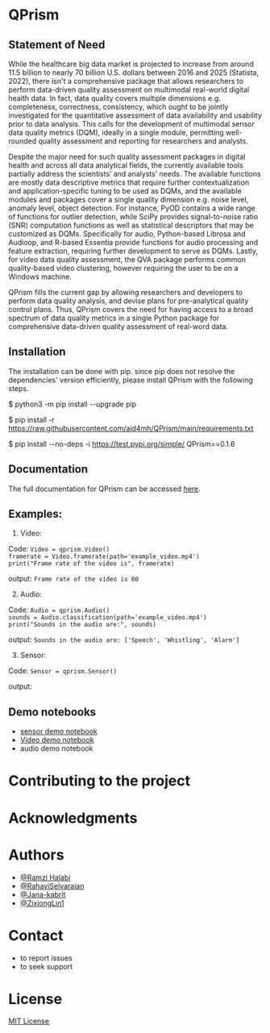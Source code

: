 # QPrism

## Statement of Need
While the healthcare big data market is projected to increase from around 11.5 billion to nearly 70 billion U.S. dollars between 2016 and 2025 (Statista, 2022), there isn't a comprehensive package that allows researchers to perform data-driven quality assessment on multimodal real-world digital health data. In fact, data quality covers multiple dimensions e.g. completeness, correctness, consistency, which ought to be jointly investigated for the quantitative assessment of data availability and usability prior to data analysis. This calls for the development of multimodal sensor data quality metrics (DQM),  ideally in a single module, permitting well-rounded quality assessment and reporting for researchers and analysts.

Despite the major need for such quality assessment packages in digital health and across all data analytical fields, the currently available tools partially address the scientists’ and analysts’ needs. The available functions are mostly data descriptive metrics that require further contextualization and application-specific tuning to be used as DQMs, and the available modules and packages cover a single quality dimension e.g. noise level, anomaly level, object detection. For instance, PyOD contains a wide range of functions for outlier detection, while SciPy provides signal-to-noise ratio (SNR) computation functions as well as statistical descriptors that may be customized as DQMs. Specifically for audio, Python-based Librosa and Audioop, and R-based Essentia provide functions for audio processing and feature extraction, requiring further development to serve as DQMs. Lastly, for video data quality assessment, the QVA package performs common quality-based video clustering, however requiring the user to be on a Windows machine. 

QPrism fills the current gap by allowing researchers and developers to perform data quality analysis, and devise plans for pre-analytical quality control plans. Thus, QPrism covers the need for having access to a broad spectrum of data quality metrics in a single Python package for comprehensive data-driven quality assessment of real-word data. 



## Installation

The installation can be done with pip. since pip does not resolve the dependencies' version efficiently, please install QPrism with the following steps.

  $ python3 -m pip install --upgrade pip

  $ pip install -r https://raw.githubusercontent.com/aid4mh/QPrism/main/requirements.txt

  $ pip install --no-deps -i https://test.pypi.org/simple/ QPrism==0.1.6


## Documentation

The full documentation for QPrism can be accessed [here](https://qprism.readthedocs.io/en/latest/).
 



## Examples:
1. Video:

Code: `Video = qprism.Video()` <br>
`framerate = Video.framerate(path='example_video.mp4')` <br>
`print("Frame rate of the video is", framerate)
`

output: `Frame rate of the video is 60`

2. Audio:

Code: `Audio = qprism.Audio()` <br>
`sounds = Audio.classification(path='example_video.mp4')` <br>
`print("Sounds in the audio are:", sounds)`

output: `Sounds in the audio are: ['Speech', 'Whistling', 'Alarm']`

3. Sensor: 

Code: `Sensor = qprism.Sensor()` <br>

output:


## Demo notebooks

  - [sensor demo notebook](https://github.com/aid4mh/QPrism/tree/main/tests/Sensor)
  - [Video demo notebook](https://github.com/aid4mh/QA-module/blob/main/demo_video.ipynb)
  - audio demo notebook


# Contributing to the project


# Acknowledgments


# Authors
- [@Ramzi Halabi](https://github.com/RamziHalabi)
- [@RahaviSelvarajan](https://github.com/RahaviSelvarajan)
- [@Jana-kabrit](https://github.com/Jana-kabrit)
- [@ZixiongLin1](https://github.com/ZixiongLin1)


# Contact 

- to report issues 
- to seek support


# License
   
   [MIT License](https://github.com/aid4mh/QPrism/blob/main/LICENSE)
    
